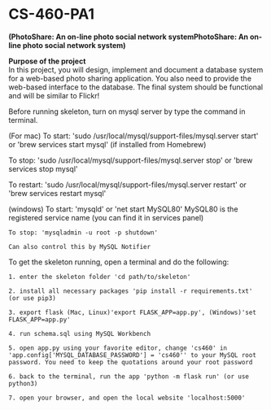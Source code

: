# CS-460-PA1 
<b>(PhotoShare: An on-line photo social network systemPhotoShare: An on-line photo social network system)</b>

<b>Purpose of the project</b> <br>
In this project, you will design, implement and document a database system for a web-based photo sharing application. You also need to provide the web-based interface to the database. The final system should be functional and will be similar to Flickr!


Before running skeleton, turn on mysql server by type the command in terminal.

(For mac)
To start: 'sudo /usr/local/mysql/support-files/mysql.server start' or 'brew services start mysql' (if installed from Homebrew)

To stop:  'sudo /usr/local/mysql/support-files/mysql.server stop' or 'brew services stop mysql'

To restart:  'sudo /usr/local/mysql/support-files/mysql.server restart' or 'brew services restart mysql'

(windows)
	To start: 'mysqld' or  'net start MySQL80' MySQL80 is the registered  service name (you can find it in services panel)
	
	To stop: 'mysqladmin -u root -p shutdown'
	
	Can also control this by MySQL Notifier

To get the skeleton running, open a terminal and do the following:

	1. enter the skeleton folder 'cd path/to/skeleton'
	
	2. install all necessary packages 'pip install -r requirements.txt' (or use pip3)
	
	3. export flask (Mac, Linux)'export FLASK_APP=app.py', (Windows)'set FLASK_APP=app.py'
	
	4. run schema.sql using MySQL Workbench
	
	5. open app.py using your favorite editor, change 'cs460' in 'app.config['MYSQL_DATABASE_PASSWORD'] = 'cs460'' to your MySQL root password. You need to keep the quotations around your root password
	
	6. back to the terminal, run the app 'python -m flask run' (or use python3)
	
	7. open your browser, and open the local website 'localhost:5000'
	
